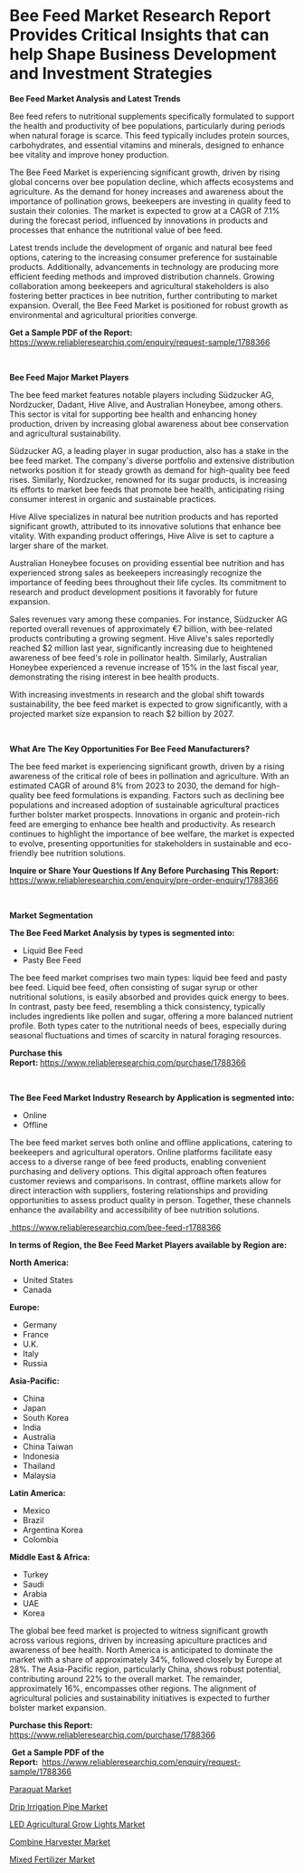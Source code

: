 <p><h1>Bee Feed Market Research Report Provides Critical Insights that can help Shape Business Development and Investment Strategies</h1></p><p><strong>Bee Feed Market Analysis and Latest Trends</strong></p>
<p><p>Bee feed refers to nutritional supplements specifically formulated to support the health and productivity of bee populations, particularly during periods when natural forage is scarce. This feed typically includes protein sources, carbohydrates, and essential vitamins and minerals, designed to enhance bee vitality and improve honey production.</p><p>The Bee Feed Market is experiencing significant growth, driven by rising global concerns over bee population decline, which affects ecosystems and agriculture. As the demand for honey increases and awareness about the importance of pollination grows, beekeepers are investing in quality feed to sustain their colonies. The market is expected to grow at a CAGR of 7.1% during the forecast period, influenced by innovations in products and processes that enhance the nutritional value of bee feed.</p><p>Latest trends include the development of organic and natural bee feed options, catering to the increasing consumer preference for sustainable products. Additionally, advancements in technology are producing more efficient feeding methods and improved distribution channels. Growing collaboration among beekeepers and agricultural stakeholders is also fostering better practices in bee nutrition, further contributing to market expansion. Overall, the Bee Feed Market is positioned for robust growth as environmental and agricultural priorities converge.</p></p>
<p><strong>Get a Sample PDF of the Report:&nbsp;</strong> <a href="https://www.reliableresearchiq.com/enquiry/request-sample/1788366?utm_campaign=1870&utm_medium=2&utm_source=Github&utm_content=ia&utm_term=30032025&utm_id=bee-feed">https://www.reliableresearchiq.com/enquiry/request-sample/1788366</a></p>
<p>&nbsp;</p>
<p><strong>Bee Feed Major Market Players</strong></p>
<p><p>The bee feed market features notable players including Südzucker AG, Nordzucker, Dadant, Hive Alive, and Australian Honeybee, among others. This sector is vital for supporting bee health and enhancing honey production, driven by increasing global awareness about bee conservation and agricultural sustainability.</p><p>Südzucker AG, a leading player in sugar production, also has a stake in the bee feed market. The company's diverse portfolio and extensive distribution networks position it for steady growth as demand for high-quality bee feed rises. Similarly, Nordzucker, renowned for its sugar products, is increasing its efforts to market bee feeds that promote bee health, anticipating rising consumer interest in organic and sustainable practices.</p><p>Hive Alive specializes in natural bee nutrition products and has reported significant growth, attributed to its innovative solutions that enhance bee vitality. With expanding product offerings, Hive Alive is set to capture a larger share of the market.</p><p>Australian Honeybee focuses on providing essential bee nutrition and has experienced strong sales as beekeepers increasingly recognize the importance of feeding bees throughout their life cycles. Its commitment to research and product development positions it favorably for future expansion.</p><p>Sales revenues vary among these companies. For instance, Südzucker AG reported overall revenues of approximately €7 billion, with bee-related products contributing a growing segment. Hive Alive's sales reportedly reached $2 million last year, significantly increasing due to heightened awareness of bee feed's role in pollinator health. Similarly, Australian Honeybee experienced a revenue increase of 15% in the last fiscal year, demonstrating the rising interest in bee health products.</p><p>With increasing investments in research and the global shift towards sustainability, the bee feed market is expected to grow significantly, with a projected market size expansion to reach $2 billion by 2027.</p></p>
<p>&nbsp;</p>
<p><strong>What Are The Key Opportunities For Bee Feed Manufacturers?</strong></p>
<p><p>The bee feed market is experiencing significant growth, driven by a rising awareness of the critical role of bees in pollination and agriculture. With an estimated CAGR of around 8% from 2023 to 2030, the demand for high-quality bee feed formulations is expanding. Factors such as declining bee populations and increased adoption of sustainable agricultural practices further bolster market prospects. Innovations in organic and protein-rich feed are emerging to enhance bee health and productivity. As research continues to highlight the importance of bee welfare, the market is expected to evolve, presenting opportunities for stakeholders in sustainable and eco-friendly bee nutrition solutions.</p></p>
<p><strong>Inquire or Share Your Questions If Any Before Purchasing This Report:</strong> <a href="https://www.reliableresearchiq.com/enquiry/pre-order-enquiry/1788366?utm_campaign=1870&utm_medium=2&utm_source=Github&utm_content=ia&utm_term=30032025&utm_id=bee-feed">https://www.reliableresearchiq.com/enquiry/pre-order-enquiry/1788366</a></p>
<p>&nbsp;</p>
<p><strong>Market Segmentation</strong></p>
<p><strong>The Bee Feed Market Analysis by types is segmented into:</strong></p>
<p><ul><li>Liquid Bee Feed</li><li>Pasty Bee Feed</li></ul></p>
<p><p>The bee feed market comprises two main types: liquid bee feed and pasty bee feed. Liquid bee feed, often consisting of sugar syrup or other nutritional solutions, is easily absorbed and provides quick energy to bees. In contrast, pasty bee feed, resembling a thick consistency, typically includes ingredients like pollen and sugar, offering a more balanced nutrient profile. Both types cater to the nutritional needs of bees, especially during seasonal fluctuations and times of scarcity in natural foraging resources.</p></p>
<p><strong>Purchase this Report:&nbsp;</strong><a href="https://www.reliableresearchiq.com/purchase/1788366?utm_campaign=1870&utm_medium=2&utm_source=Github&utm_content=ia&utm_term=30032025&utm_id=bee-feed">https://www.reliableresearchiq.com/purchase/1788366</a></p>
<p>&nbsp;</p>
<p><strong>The Bee Feed Market Industry Research by Application is segmented into:</strong></p>
<p><ul><li>Online</li><li>Offline</li></ul></p>
<p><p>The bee feed market serves both online and offline applications, catering to beekeepers and agricultural operators. Online platforms facilitate easy access to a diverse range of bee feed products, enabling convenient purchasing and delivery options. This digital approach often features customer reviews and comparisons. In contrast, offline markets allow for direct interaction with suppliers, fostering relationships and providing opportunities to assess product quality in person. Together, these channels enhance the availability and accessibility of bee nutrition solutions.</p></p>
<p><a href="https://www.reliableresearchiq.com/bee-feed-r1788366?utm_campaign=1870&utm_medium=2&utm_source=Github&utm_content=ia&utm_term=30032025&utm_id=bee-feed">&nbsp;https://www.reliableresearchiq.com/bee-feed-r1788366</a></p>
<p><strong>In terms of Region, the Bee Feed Market Players available by Region are:</strong></p>
<p>
    <p> <strong> North America: </strong>
        <ul>
            <li>United States</li>
            <li>Canada</li>
        </ul>
        </p> 
    <p> <strong> Europe: </strong>
        <ul>
            <li>Germany</li>
            <li>France</li>
            <li>U.K.</li>
            <li>Italy</li>
            <li>Russia</li>
        </ul>
        </p> 
    <p> <strong> Asia-Pacific: </strong>
        <ul>
            <li>China</li>
            <li>Japan</li>
            <li>South Korea</li>
            <li>India</li>
            <li>Australia</li>
            <li>China Taiwan</li>
            <li>Indonesia</li>
            <li>Thailand</li>
            <li>Malaysia</li>
        </ul>
        </p> 
    <p> <strong> Latin America: </strong>
        <ul>
            <li>Mexico</li>
            <li>Brazil</li>
            <li>Argentina Korea</li>
            <li>Colombia</li>
        </ul>
        </p> 
    <p> <strong> Middle East & Africa: </strong>
        <ul>
            <li>Turkey</li>
            <li>Saudi</li>
            <li>Arabia</li>
            <li>UAE</li>
            <li>Korea</li>
        </ul>
    </p>
    </p>
<p><p>The global bee feed market is projected to witness significant growth across various regions, driven by increasing apiculture practices and awareness of bee health. North America is anticipated to dominate the market with a share of approximately 34%, followed closely by Europe at 28%. The Asia-Pacific region, particularly China, shows robust potential, contributing around 22% to the overall market. The remainder, approximately 16%, encompasses other regions. The alignment of agricultural policies and sustainability initiatives is expected to further bolster market expansion.</p></p>
<p><strong>Purchase this Report: </strong><a href="https://www.reliableresearchiq.com/purchase/1788366?utm_campaign=1870&utm_medium=2&utm_source=Github&utm_content=ia&utm_term=30032025&utm_id=bee-feed">https://www.reliableresearchiq.com/purchase/1788366</a></p>
<p>&nbsp;<strong>Get a Sample PDF of the Report:&nbsp;&nbsp;</strong><a href="https://www.reliableresearchiq.com/enquiry/request-sample/1788366?utm_campaign=1870&utm_medium=2&utm_source=Github&utm_content=ia&utm_term=30032025&utm_id=bee-feed">https://www.reliableresearchiq.com/enquiry/request-sample/1788366</a></p>
<p><strong></strong></p>
<p><p><a href="https://github.com/yuukoleuda/Market-Research-Report-List-1/blob/main/paraquat-market.md?utm_campaign=1870&utm_medium=2&utm_source=Github&utm_content=ia&utm_term=30032025&utm_id=bee-feed">Paraquat Market</a></p><p><a href="https://github.com/marteyfito9/Market-Research-Report-List-1/blob/main/drip-irrigation-pipe-market.md?utm_campaign=1870&utm_medium=2&utm_source=Github&utm_content=ia&utm_term=30032025&utm_id=bee-feed">Drip Irrigation Pipe Market</a></p><p><a href="https://github.com/tornapruttuz/Market-Research-Report-List-1/blob/main/led-agricultural-grow-lights-market.md?utm_campaign=1870&utm_medium=2&utm_source=Github&utm_content=ia&utm_term=30032025&utm_id=bee-feed">LED Agricultural Grow Lights Market</a></p><p><a href="https://github.com/saguegrody74/Market-Research-Report-List-1/blob/main/combine-harvester-market.md?utm_campaign=1870&utm_medium=2&utm_source=Github&utm_content=ia&utm_term=30032025&utm_id=bee-feed">Combine Harvester Market</a></p><p><a href="https://github.com/denighoylen1/Market-Research-Report-List-1/blob/main/mixed-fertilizer-market.md?utm_campaign=1870&utm_medium=2&utm_source=Github&utm_content=ia&utm_term=30032025&utm_id=bee-feed">Mixed Fertilizer Market</a></p></p>